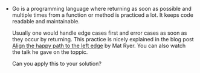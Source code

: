 - Go is a programming language where returning as soon as possible and multiple times from a function or method 
is practiced a lot. It keeps code readable and maintainable.

  Usually one would handle edge cases first and error cases as soon as they occur by returning. This practice is
  nicely explained in the blog post [Align the happy path to the left edge](https://medium.com/@matryer/line-of-sight-in-code-186dd7cdea88) by Mat Ryer.
  You can also watch the talk he gave on the toppic.
  
  Can you apply this to your solution?
